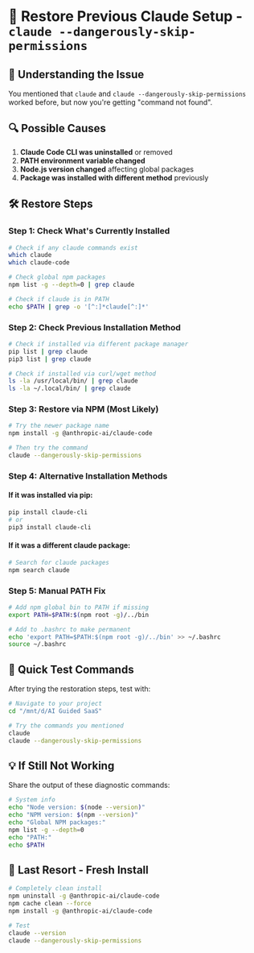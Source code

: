 # 🔄 Restore Previous Claude Setup - `claude --dangerously-skip-permissions`

## 🤔 **Understanding the Issue**
You mentioned that `claude` and `claude --dangerously-skip-permissions` worked before, but now you're getting "command not found".

## 🔍 **Possible Causes**
1. **Claude Code CLI was uninstalled** or removed
2. **PATH environment variable changed**
3. **Node.js version changed** affecting global packages
4. **Package was installed with different method** previously

## 🛠️ **Restore Steps**

### **Step 1: Check What's Currently Installed**
```bash
# Check if any claude commands exist
which claude
which claude-code

# Check global npm packages
npm list -g --depth=0 | grep claude

# Check if claude is in PATH
echo $PATH | grep -o '[^:]*claude[^:]*'
```

### **Step 2: Check Previous Installation Method**
```bash
# Check if installed via different package manager
pip list | grep claude
pip3 list | grep claude

# Check if installed via curl/wget method
ls -la /usr/local/bin/ | grep claude
ls -la ~/.local/bin/ | grep claude
```

### **Step 3: Restore via NPM (Most Likely)**
```bash
# Try the newer package name
npm install -g @anthropic-ai/claude-code

# Then try the command
claude --dangerously-skip-permissions
```

### **Step 4: Alternative Installation Methods**

#### **If it was installed via pip:**
```bash
pip install claude-cli
# or
pip3 install claude-cli
```

#### **If it was a different claude package:**
```bash
# Search for claude packages
npm search claude
```

### **Step 5: Manual PATH Fix**
```bash
# Add npm global bin to PATH if missing
export PATH=$PATH:$(npm root -g)/../bin

# Add to .bashrc to make permanent
echo 'export PATH=$PATH:$(npm root -g)/../bin' >> ~/.bashrc
source ~/.bashrc
```

## 🎯 **Quick Test Commands**
After trying the restoration steps, test with:
```bash
# Navigate to your project
cd "/mnt/d/AI Guided SaaS"

# Try the commands you mentioned
claude
claude --dangerously-skip-permissions
```

## 💡 **If Still Not Working**
Share the output of these diagnostic commands:
```bash
# System info
echo "Node version: $(node --version)"
echo "NPM version: $(npm --version)"
echo "Global NPM packages:"
npm list -g --depth=0
echo "PATH:"
echo $PATH
```

## 🚨 **Last Resort - Fresh Install**
```bash
# Completely clean install
npm uninstall -g @anthropic-ai/claude-code
npm cache clean --force
npm install -g @anthropic-ai/claude-code

# Test
claude --version
claude --dangerously-skip-permissions
